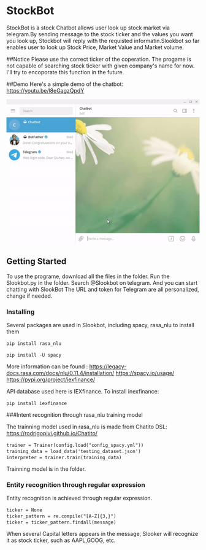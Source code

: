 # StockBot
StockBot is a stock Chatbot allows user look up stock market via telegram.By sending message to the stock ticker and the values you want you look up, Stockbot will reply with the requisted informatin.Slookbot so far enables user to look up Stock Price, Market Value and Market volume. 

##Notice
Please use the correct ticker of the coperation. The progame is not capable of searching stock ticker with given company's name for now. I'll try to encoporate this function in the future.

##Demo
Here's a simple demo of the chatbot: https://youtu.be/l8eGagzQpdY

![demo](demo/demo.gif)

## Getting Started
To use the programe, download all the files in the folder. Run the Slookbot.py in the folder.
Search @Slookbot on telegram. And you can start chatting with SlookBot
The URL and token for Telegram are all personalized, change if needed.

### Installing

Several packages are used in Slookbot, including spacy, rasa_nlu
to install them

```
pip install rasa_nlu
```
```
pip install -U spacy
```
More information can be found :
https://legacy-docs.rasa.com/docs/nlu/0.11.4/installation/
https://spacy.io/usage/
https://pypi.org/project/iexfinance/

API database used here is IEXfinance.
To install inexfinance:

```
pip install iexfinance
```

###Intent recognition through rasa_nlu training model

The trainning model used in rasa_nlu is made from Chatito DSL: https://rodrigopivi.github.io/Chatito/

```
trainer = Trainer(config.load("config_spacy.yml"))
training_data = load_data('testing_dataset.json')
interpreter = trainer.train(training_data)
```
Trainning model is in the folder. 

### Entity recognition through regular expression
Entity recognition is achieved through regular expression.

```
ticker = None
ticker_pattern = re.compile("[A-Z]{3,}")
ticker = ticker_pattern.findall(message)
```

When several Capital letters appears in the message, Slooker will recognize it as stock ticker, such as AAPL,GOOG, etc.
